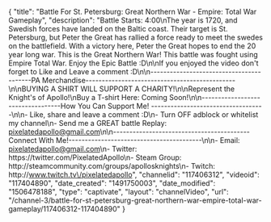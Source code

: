 {
    "title": "Battle For St. Petersburg: Great Northern War - Empire: Total War Gameplay",
    "description": "Battle Starts: 4:00\nThe year is 1720, and Swedish forces have landed on the Baltic coast.  Their target is St. Petersburg, but Peter the Great has rallied a force ready to meet the swedes on the battlefield.  With a victory here, Peter the Great hopes to end the 20 year long war.  This is the Great Northern War!  This battle was fought using Empire Total War.  Enjoy the Epic Battle :D\n\nIf you enjoyed the video don't forget to Like and Leave a comment :D\n\n-----------------------------------------PA Merchandise----------------------------------------------\n\nBUYING A SHIRT WILL SUPPORT A CHARITY!\n\nRepresent the Knight's of Apollo!\nBuy a T-shirt Here: Coming Soon!\n\n----------------------------------How You Can Support Me! -----------------------------------\n\n- Like, share and leave a comment :D\n- Turn OFF adblock or whitelist my channel\n- Send me a GREAT battle Replay: pixelatedapollo@gmail.com\n\n------------------------------------------Connect With Me!-----------------------------------------\n\n- Email: pixelatedapollo@gmail.com\n- Twitter: https:\/\/twitter.com\/PixelatedApollo\n- Steam Group:  http:\/\/steamcommunity.com\/groups\/apollosknights\n- Twitch: http:\/\/www.twitch.tv\/pixelatedapollo",
    "channelid": "117406312",
    "videoid": "117404890",
    "date_created": "1491750003",
    "date_modified": "1506478188",
    "type": "captivate",
    "layout": "channelVideo",
    "url": "\/channel-3\/battle-for-st-petersburg-great-northern-war-empire-total-war-gameplay\/117406312-117404890"
}